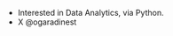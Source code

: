 - Interested in Data Analytics, via Python.
- X @ogaradinest

<!---
ogaradinest/ogaradinest is a ✨ special ✨ repository because its `README.md` (this file) appears on your GitHub profile.
You can click the Preview link to take a look at your changes.
--->
